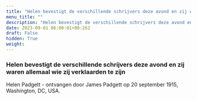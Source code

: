 ```yaml
---
title: "Helen bevestigt de verschillende schrijvers deze avond en zij waren allemaal wie zij verklaarden te zijn"
menu_title: ""
description: "Helen bevestigt de verschillende schrijvers deze avond en zij waren allemaal wie zij verklaarden te zijn"
date: 2023-09-01 06:00:01+00:262
draft: False
hidden: True
weight:
---
```

### Helen bevestigt de verschillende schrijvers deze avond en zij waren allemaal wie zij verklaarden te zijn

Helen Padgett - ontvangen door James Padgett op 20 september 1915, Washington, DC, USA.
